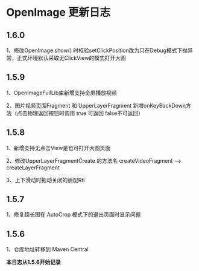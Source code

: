 # OpenImage 更新日志

## 1.6.0

1、修改OpenImage.show() 时校验setClickPosition改为只在Debug模式下抛异常，正式环境默认采取无ClickView的模式打开大图


## 1.5.9

1、OpenImageFullLib库新增支持全屏播放视频

2、图片视频页面Fragment 和 UpperLayerFragment 新增onKeyBackDown方法（点击物理返回按钮时调用 true 可返回 false不可返回）


## 1.5.8

1、新增支持无点击View是也可打开大图页面

2、修改UpperLayerFragmentCreate 的方法名 createVideoFragment --> createLayerFragment

3、上下滑动时拖动关闭的适配Rtl


## 1.5.7

1、修复超长图在 AutoCrop 模式下的退出页面时显示问题

## 1.5.6

1、仓库地址转移到 Maven Central 

**本日志从1.5.6开始记录**